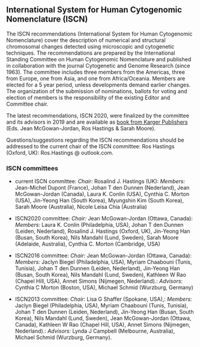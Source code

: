 ## International System for Human Cytogenomic Nomenclature (ISCN)

The ISCN recommendations (International System for Human Cytogenomic Nomenclature) cover the description of numerical and structural chromosomal changes detected using microscopic and cytogenetic techniques. The recommendations are prepared by the International Standing Committee on Human Cytogenomic Nomenclature and published in collaboration with the journal Cytogenetic and Genome Research (since 1963). The committee includes three members from the Americas, three from Europe, one from Asia, and one from Africa/Oceania. Members are elected for a 5 year period, unless developments demand earlier changes. The organization of the submission of nominations, ballots for voting and election of members is the responsibility of the existing Editor and Committee chair.

The latest recommendations, ISCN 2020, were finalized by the committee and its advisors in 2019 and are available as [book from Karger Publishers](https://iscn.karger.com) (Eds. Jean McGowan-Jordan, Ros Hastings & Sarah Moore).

Questions/suggestions regarding the ISCN recommendations should be addressed to the current chair of the ISCN committee: Ros Hastings (Oxford, UK): Ros.Hastings @ outlook.com.

### ISCN committees

- current ISCN committee: _Chair:_ Rosalind J. Hastings (UK): _Members:_ Jean-Michel Dupont (France), Johan T den Dunnen (Nederland), Jean McGowan-Jordan (Canada), Laura K. Conlin (USA), Cynthia C. Morton (USA), Jin-Yeong Han (South Korea), Myungshin Kim (South Korea), Sarah Moore (Australia), Nicole Leisa Chia (Australia)

- ISCN2020 committee: _Chair:_ Jean McGowan-Jordan (Ottawa, Canada): _Members:_ Laura K. Conlin (Philadelphia, USA), Johan T den Dunnen (Leiden, Nederland), Rosalind J. Hastings (Oxford, UK), Jin-Yeong Han (Busan, South Korea), Nils Mandahl (Lund, Sweden), Sarah Moore (Adelaide, Australia), Cynthia C. Morton (Cambridge, USA)

- ISCN2016 committee: _Chair:_ Jean McGowan-Jordan (Ottawa, Canada): _Members:_ Jaclyn Biegel (Philadelphia, USA), Myriam Chaabouni (Tunis, Tunisia), Johan T den Dunnen (Leiden, Nederland), Jin-Yeong Han (Busan, South Korea), Nils Mandahl (Lund, Sweden), Kathleen W Rao (Chapel Hill, USA), Annet Simons (Nijmegen, Nederland).: _Advisors:_ Cynthia C Morton (Boston, USA), Michael Schmid (Wurzburg, Germany)

- ISCN2013 committee: _Chair:_ Lisa G Shaffer (Spokane, USA),: _Members:_ Jaclyn Biegel (Philadelphia, USA), Myriam Chaabouni (Tunis, Tunisia), Johan T den Dunnen (Leiden, Nederland), Jin-Yeong Han (Busan, South Korea), Nils Mandahl (Lund, Sweden), Jean McGowan-Jordan (Ottawa, Canada), Kathleen W Rao (Chapel Hill, USA), Annet Simons (Nijmegen, Nederland).: _Advisors:_ Lynda J Campbell (Melbourne, Australia), Michael Schmid (Wurzburg, Germany).
